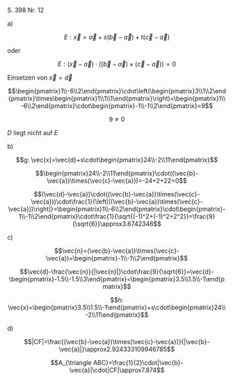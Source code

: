 S. 398 Nr. 12

a)

$$E: \vec{x}=\vec{a}+s(\vec{b}-\vec{a})+t(\vec{c}-\vec{a})$$

oder

$$E: (\vec{x}-\vec{a})\cdot((\vec{b}-\vec{a})\times(\vec{c}-\vec{a}))=0$$

Einsetzen von $\vec{x}=\vec{d}$

$$\begin{pmatrix}1\\-6\\2\end{pmatrix}\cdot\left(\begin{pmatrix}3\\1\\2\end{pmatrix}\times\begin{pmatrix}1\\1\\1\end{pmatrix}\right)=\begin{pmatrix}1\\-6\\2\end{pmatrix}\cdot\begin{pmatrix}-1\\-1\\2\end{pmatrix}=9$$

$$9\neq0$$

$D$ liegt nicht auf $E$

b)

$$g: \vec{x}=\vec{d}+s\cdot\begin{pmatrix}24\\-2\\11\end{pmatrix}$$

$$\begin{pmatrix}24\\-2\\11\end{pmatrix}\cdot((\vec{b}-\vec{a})\times(\vec{c}-\vec{a}))=-24+2+22=0$$

$$(\vec{d}-\vec{a})\cdot((\vec{b}-\vec{a})\times(\vec{c}-\vec{a}))\cdot\frac{1}{\left|((\vec{b}-\vec{a})\times(\vec{c}-\vec{a}))\right|}=\begin{pmatrix}1\\-6\\2\end{pmatrix}\cdot\begin{pmatrix}-1\\-1\\2\end{pmatrix}\cdot\frac{1}{\sqrt{(-1)^2+(-1)^2+2^2}}=\frac{9}{\sqrt{6}}\approx3.6742346$$

c)

$$\vec{n}=(\vec{b}-\vec{a})\times(\vec{c}-\vec{a})=\begin{pmatrix}-1\\-1\\2\end{pmatrix}$$

$$\vec{d}-\frac{\vec{n}}{|\vec{n}|}\cdot\frac{9}{\sqrt{6}}=\vec{d}-\begin{pmatrix}-1.5\\-1.5\\3\end{pmatrix}=\begin{pmatrix}3.5\\1.5\\-1\end{pmatrix}$$

$$h: \vec{x}=\begin{pmatrix}3.5\\1.5\\-1\end{pmatrix}+s\cdot\begin{pmatrix}24\\-2\\11\end{pmatrix}$$

d)

$$|CF|=\frac{(\vec{b}-\vec{a})\times(\vec{c}-\vec{a})}{|\vec{b}-\vec{a}|}\approx2.924333109946785$$

$$A_{\triangle ABC}=\frac{1}{2}\cdot|\vec{b}-\vec{a}|\cdot|CF|\approx7.874$$
